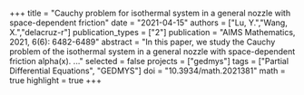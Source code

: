 +++
title = "Cauchy problem for isothermal system in a general nozzle with space-dependent friction"
date = "2021-04-15"
authors = ["Lu, Y.","Wang, X.","delacruz-r"]
publication_types = ["2"]
publication = "AIMS Mathematics, 2021, 6(6): 6482-6489"
abstract = "In this paper, we study the Cauchy problem of the isothermal system in a general nozzle with space-dependent friction alpha(x). ..."
selected = false
projects = ["gedmys"]
tags = ["Partial Differential Equations", "GEDMYS"]
doi = "10.3934/math.2021381"
math = true
highlight = true
+++
